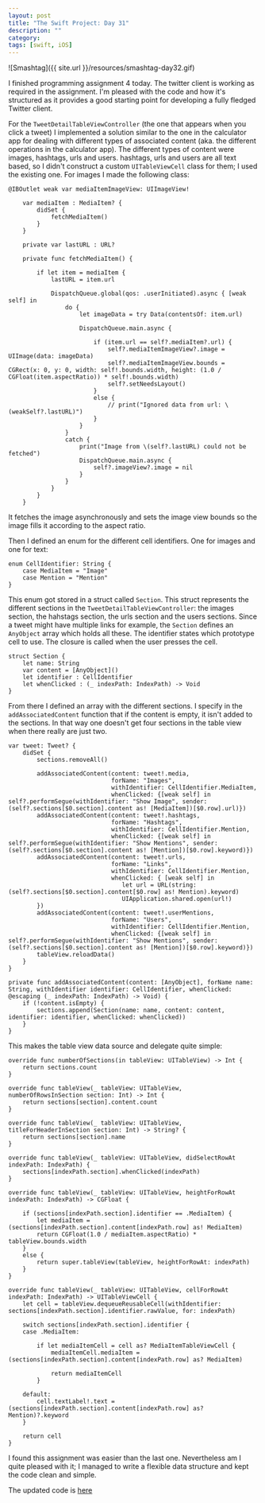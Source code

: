 ```yaml
---
layout: post
title: "The Swift Project: Day 31"
description: ""
category:
tags: [swift, iOS]
---
```

![Smashtag]({{ site.url }}/resources/smashtag-day32.gif)

I finished programming assignment 4 today. The twitter client is working as required in the assignment. I'm pleased with the code and how it's structured as it provides a good starting point for developing a fully fledged Twitter client.

For the `TweetDetailTableViewController` (the one that appears when you click a tweet) I implemented a solution similar to the one in the calculator app for dealing with different types of associated content (aka. the different operations in the calculator app). The different types of content were images, hashtags, urls and users. hashtags, urls and users are all text based, so I didn't construct a custom `UITableViewCell` class for them; I used the existing one. For images I made the following class:

```
@IBOutlet weak var mediaItemImageView: UIImageView!

    var mediaItem : MediaItem? {
        didSet {
            fetchMediaItem()
        }
    }

    private var lastURL : URL?

    private func fetchMediaItem() {

        if let item = mediaItem {
            lastURL = item.url

            DispatchQueue.global(qos: .userInitiated).async { [weak self] in
                do {
                    let imageData = try Data(contentsOf: item.url)

                    DispatchQueue.main.async {

                        if (item.url == self?.mediaItem?.url) {
                            self?.mediaItemImageView?.image = UIImage(data: imageData)
                            self?.mediaItemImageView.bounds = CGRect(x: 0, y: 0, width: self!.bounds.width, height: (1.0 / CGFloat(item.aspectRatio)) * self!.bounds.width)
                            self?.setNeedsLayout()
                        }
                        else {
                            // print("Ignored data from url: \(weakSelf?.lastURL)")
                        }
                    }
                }
                catch {
                    print("Image from \(self?.lastURL) could not be fetched")
                    DispatchQueue.main.async {
                        self?.imageView?.image = nil
                    }
                }
            }
        }
    }
```

It fetches the image asynchronously and sets the image view bounds so the image fills it according to the aspect ratio.

Then I defined an enum for the different cell identifiers. One for images and one for text:


```
enum CellIdentifier: String {
    case MediaItem = "Image"
    case Mention = "Mention"
}
```

This enum got stored in a struct called `Section`. This struct represents the different sections in the `TweetDetailTableViewController`: the images section, the hahstags section, the urls section and the users sections. Since a tweet might have multiple links for example, the `Section` defines an `AnyObject` array which holds all these. The identifier states which prototype cell to use. The closure is called when the user presses the cell.

```
struct Section {
    let name: String
    var content = [AnyObject]()
    let identifier : CellIdentifier
    let whenClicked : (_ indexPath: IndexPath) -> Void
}
```

From there I defined an array with the different sections. I specify in the `addAssociatedContent` function that if the content is empty, it isn't added to the sections. In that way one doesn't get four sections in the table view when there really are just two.

```
var tweet: Tweet? {
    didSet {
        sections.removeAll()

        addAssociatedContent(content: tweet!.media,
                             forName: "Images",
                             withIdentifier: CellIdentifier.MediaItem,
                             whenClicked: {[weak self] in self?.performSegue(withIdentifier: "Show Image", sender: (self?.sections[$0.section].content as! [MediaItem])[$0.row].url)})
        addAssociatedContent(content: tweet!.hashtags,
                             forName: "Hashtags",
                             withIdentifier: CellIdentifier.Mention,
                             whenClicked: {[weak self] in self?.performSegue(withIdentifier: "Show Mentions", sender: (self?.sections[$0.section].content as! [Mention])[$0.row].keyword)})
        addAssociatedContent(content: tweet!.urls,
                             forName: "Links",
                             withIdentifier: CellIdentifier.Mention,
                             whenClicked: { [weak self] in
                                let url = URL(string: (self?.sections[$0.section].content[$0.row] as! Mention).keyword)
                                UIApplication.shared.open(url!)
        })
        addAssociatedContent(content: tweet!.userMentions,
                             forName: "Users",
                             withIdentifier: CellIdentifier.Mention,
                             whenClicked: {[weak self] in self?.performSegue(withIdentifier: "Show Mentions", sender: (self?.sections[$0.section].content as! [Mention])[$0.row].keyword)})
        tableView.reloadData()
    }
}

private func addAssociatedContent(content: [AnyObject], forName name: String, withIdentifier identifier: CellIdentifier, whenClicked: @escaping (_ indexPath: IndexPath) -> Void) {
    if (!content.isEmpty) {
        sections.append(Section(name: name, content: content, identifier: identifier, whenClicked: whenClicked))
    }
}
```

This makes the table view data source and delegate quite simple:

```
override func numberOfSections(in tableView: UITableView) -> Int {
    return sections.count
}

override func tableView(_ tableView: UITableView, numberOfRowsInSection section: Int) -> Int {
    return sections[section].content.count
}

override func tableView(_ tableView: UITableView, titleForHeaderInSection section: Int) -> String? {
    return sections[section].name
}

override func tableView(_ tableView: UITableView, didSelectRowAt indexPath: IndexPath) {
    sections[indexPath.section].whenClicked(indexPath)
}

override func tableView(_ tableView: UITableView, heightForRowAt indexPath: IndexPath) -> CGFloat {

    if (sections[indexPath.section].identifier == .MediaItem) {
        let mediaItem = (sections[indexPath.section].content[indexPath.row] as! MediaItem)
        return CGFloat(1.0 / mediaItem.aspectRatio) * tableView.bounds.width
    }
    else {
        return super.tableView(tableView, heightForRowAt: indexPath)
    }
}

override func tableView(_ tableView: UITableView, cellForRowAt indexPath: IndexPath) -> UITableViewCell {
    let cell = tableView.dequeueReusableCell(withIdentifier: sections[indexPath.section].identifier.rawValue, for: indexPath)

    switch sections[indexPath.section].identifier {
    case .MediaItem:

        if let mediaItemCell = cell as? MediaItemTableViewCell {
            mediaItemCell.mediaItem = (sections[indexPath.section].content[indexPath.row] as? MediaItem)

            return mediaItemCell
        }

    default:
        cell.textLabel!.text = (sections[indexPath.section].content[indexPath.row] as? Mention)?.keyword
    }

    return cell
}
```

I found this assignment was easier than the last one. Nevertheless am I quite pleased with it; I managed to write a flexible data structure and kept the code clean and simple.

The updated code is <a href="https://github.com/simengangstad/The-Swift-Project" target="_blank">here</a>
